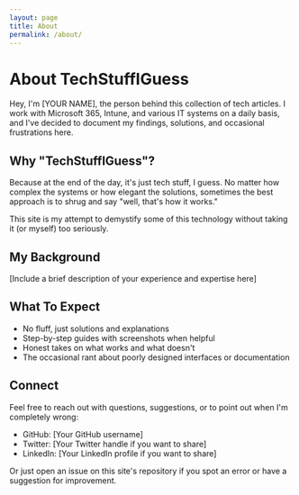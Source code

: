 ```yaml
---
layout: page
title: About
permalink: /about/
---
```


# About TechStuffIGuess

Hey, I'm [YOUR NAME], the person behind this collection of tech articles. I work with Microsoft 365, Intune, and various IT systems on a daily basis, and I've decided to document my findings, solutions, and occasional frustrations here.

## Why "TechStuffIGuess"?

Because at the end of the day, it's just tech stuff, I guess. No matter how complex the systems or how elegant the solutions, sometimes the best approach is to shrug and say "well, that's how it works." 

This site is my attempt to demystify some of this technology without taking it (or myself) too seriously.

## My Background

[Include a brief description of your experience and expertise here]

## What To Expect

- No fluff, just solutions and explanations
- Step-by-step guides with screenshots when helpful
- Honest takes on what works and what doesn't
- The occasional rant about poorly designed interfaces or documentation

## Connect

Feel free to reach out with questions, suggestions, or to point out when I'm completely wrong:

- GitHub: [Your GitHub username]
- Twitter: [Your Twitter handle if you want to share]
- LinkedIn: [Your LinkedIn profile if you want to share]

Or just open an issue on this site's repository if you spot an error or have a suggestion for improvement.